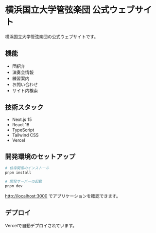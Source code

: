 # 横浜国立大学管弦楽団 公式ウェブサイト

横浜国立大学管弦楽団の公式ウェブサイトです。

## 機能

- 団紹介
- 演奏会情報
- 練習案内
- お問い合わせ
- サイト内検索

## 技術スタック

- Next.js 15
- React 18
- TypeScript
- Tailwind CSS
- Vercel

## 開発環境のセットアップ

```bash
# 依存関係のインストール
pnpm install

# 開発サーバーの起動
pnpm dev
```

[http://localhost:3000](http://localhost:3000) でアプリケーションを確認できます。

## デプロイ

Vercelで自動デプロイされています。

